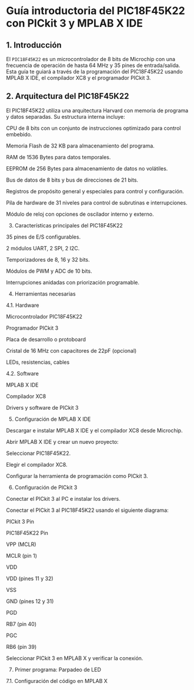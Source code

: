 # Guía introductoria del PIC18F45K22 con PICkit 3 y MPLAB X IDE

## 1. Introducción

El ```PIC18F45K22``` es un microcontrolador de 8 bits de Microchip con una frecuencia de operación de hasta 64 MHz y 35 pines de entrada/salida. Esta guía te guiará a través de la programación del PIC18F45K22 usando MPLAB X IDE, el compilador XC8 y el programador PICkit 3.

## 2. Arquitectura del PIC18F45K22

El PIC18F45K22 utiliza una arquitectura Harvard con memoria de programa y datos separadas. Su estructura interna incluye:

CPU de 8 bits con un conjunto de instrucciones optimizado para control embebido.

Memoria Flash de 32 KB para almacenamiento del programa.

RAM de 1536 Bytes para datos temporales.

EEPROM de 256 Bytes para almacenamiento de datos no volátiles.

Bus de datos de 8 bits y bus de direcciones de 21 bits.

Registros de propósito general y especiales para control y configuración.

Pila de hardware de 31 niveles para control de subrutinas e interrupciones.

Módulo de reloj con opciones de oscilador interno y externo.

3. Características principales del PIC18F45K22

35 pines de E/S configurables.

2 módulos UART, 2 SPI, 2 I2C.

Temporizadores de 8, 16 y 32 bits.

Módulos de PWM y ADC de 10 bits.

Interrupciones anidadas con priorización programable.

4. Herramientas necesarias

4.1. Hardware

Microcontrolador PIC18F45K22

Programador PICkit 3

Placa de desarrollo o protoboard

Cristal de 16 MHz con capacitores de 22pF (opcional)

LEDs, resistencias, cables

4.2. Software

MPLAB X IDE

Compilador XC8

Drivers y software de PICkit 3

5. Configuración de MPLAB X IDE

Descargar e instalar MPLAB X IDE y el compilador XC8 desde Microchip.

Abrir MPLAB X IDE y crear un nuevo proyecto:

Seleccionar PIC18F45K22.

Elegir el compilador XC8.

Configurar la herramienta de programación como PICkit 3.

6. Configuración de PICkit 3

Conectar el PICkit 3 al PC e instalar los drivers.

Conectar el PICkit 3 al PIC18F45K22 usando el siguiente diagrama:

PICkit 3 Pin

PIC18F45K22 Pin

VPP (MCLR)

MCLR (pin 1)

VDD

VDD (pines 11 y 32)

VSS

GND (pines 12 y 31)

PGD

RB7 (pin 40)

PGC

RB6 (pin 39)

Seleccionar PICkit 3 en MPLAB X y verificar la conexión.

7. Primer programa: Parpadeo de LED

7.1. Configuración del código en MPLAB X